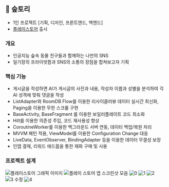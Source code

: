 ## 🌲 숲토리

* 1인 프로젝트 [기획, 디자인, 프론트엔드, 백엔드]
* [플레이스토어](https://play.google.com/store/apps/details?id=com.yjy.forestory) 출시 



### 개요
* 인공지능 숲속 동물 친구들과 함께하는 나만의 SNS
* 일기장의 프라이빗함과 SNS의 소통의 장점을 합쳐보고자 기획

### 핵심 기능
* 게시글을 작성하면 AI가 게시글의 사진과 내용, 작성자 이름과 성별을 분석하여 각 AI 성격에 맞춰 댓글을 작성
* ListAdapter와 RoomDB Flow를 이용한 리사이클러뷰 데이터 실시간 최신화, Paging을 이용한 무한 스크롤 구현
* BaseActivity, BaseFragment 를 이용한 보일러플레이트 코드 최소화
* Hilt를 이용한 의존성 주입, 코드 재사용성 향상
* CoroutineWorker를 이용한 백그라운드 서버 연동, 데이터 백업/복원 처리
* MVVM 패턴 적용, ViewModel를 이용한 Configuration Change 대응
* LiveData, EventObserver, BindingAdapter 등을 이용한 데이터 무결성 보장
* 인앱 결제, 리워드 애드몹을 통한 재화 구매 및 사용

### 프로젝트 설계
![플레이스토어 그래픽 이미지](https://github.com/junyong008/Forestory/assets/69251013/39ea1be1-a04a-4f8a-a90c-5400978e95d7)
![플레이 스토어 앱 스크린샷 모음](https://github.com/junyong008/Forestory/assets/69251013/4b688f86-f856-45f0-90d9-b4122b306e07)
![0](https://github.com/junyong008/Forestory/assets/69251013/13911e59-3b67-48b0-a2c9-6e115cef9a64)
![1](https://github.com/junyong008/Forestory/assets/69251013/95356f0a-8fbe-49dc-9131-cbd707ea322a)
![2](https://github.com/junyong008/Forestory/assets/69251013/b19ad730-624e-4f8d-8ce4-972a6ef93fc6)
![3 수정](https://github.com/junyong008/Forestory/assets/69251013/ca13864a-3189-4d6b-9171-8fba4ea39fed)
![4](https://github.com/junyong008/Forestory/assets/69251013/bb8aae24-669a-43d9-89ab-d96e5751f171)
